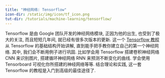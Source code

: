```yaml
---
title: "神经网络: Tensorflow"
icon-dir: /static/img/icon/tf_icon.png
tut-dir: /tutorials/machine-learning/tensorflow/
---
```

Tensorflow 是由 Google 团队开发的神经网络模块, 正因为他的出生, 也受到了极大的关注,
而且短短几年间, 就已经有很多次版本的更新. 这一个
<a href="{{page.tut-dir}}">Tensorflow 教程</a>
从 Tensorflow 的基础结构开始讲解, 直到能手把手教你建立自己的第一个神经网络. 其中,
我们会不断用例子进行巩固. 比如学会用 Tensorflow 搭建卷积神经网络 CNN 来识别图片,
搭建循环神经网络 RNN 来预测不断变化的曲线. 学会使用 Tensorboard 可视化你所搭建的神经网络等等.
结合理论和实践, 这一套 Tensorflow 的教程是入门到高级的最佳途径了.